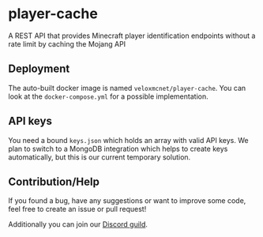 # player-cache
A REST API that provides Minecraft player identification endpoints without a rate limit by caching the Mojang API

## Deployment
The auto-built docker image is named `veloxmcnet/player-cache`. You can look at the `docker-compose.yml` for a possible
implementation.

## API keys
You need a bound `keys.json` which holds an array with valid API keys. We plan to switch to a MongoDB
integration which helps to create keys automatically, but this is our current temporary solution.

## Contribution/Help
If you found a bug, have any suggestions or want to improve some code, feel free to create an issue or pull request!

Additionally you can join our [Discord guild](https://discord.gg/Q6ZXBvU).
